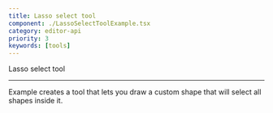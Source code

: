 ```yaml
---
title: Lasso select tool
component: ./LassoSelectToolExample.tsx
category: editor-api
priority: 3
keywords: [tools]
---
```


Lasso select tool

---

Example creates a tool that lets you draw a custom shape that will select all shapes inside it.
